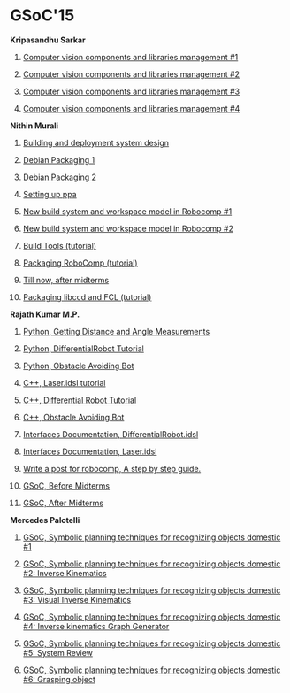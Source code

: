 # GSoC'15

**Kripasandhu Sarkar**

1.  [Computer vision components and libraries management #1](/webrobocomp.github.io/gsoc/2015/kripasandhu-sarkar/page1)

2.  [Computer vision components and libraries management #2](/webrobocomp.github.io/gsoc/2015/kripasandhu-sarkar/page2)

3.  [Computer vision components and libraries management #3](/webrobocomp.github.io/gsoc/2015/kripasandhu-sarkar/page3)

4.  [Computer vision components and libraries management #4](/webrobocomp.github.io/gsoc/2015/kripasandhu-sarkar/page4)

**Nithin Murali**

1.  [Building and deployment system design](/webrobocomp.github.io/gsoc/2015/nithin-murali/page1)

2.  [Debian Packaging 1](/webrobocomp.github.io/gsoc/2015/nithin-murali/page2)

3.  [Debian Packaging 2](/webrobocomp.github.io/gsoc/2015/nithin-murali/page3)

4.  [Setting up ppa](/webrobocomp.github.io/gsoc/2015/nithin-murali/page4)

5.  [New build system and workspace model in Robocomp #1](/webrobocomp.github.io/gsoc/2015/nithin-murali/page5)

6.  [New build system and workspace model in Robocomp #2](/webrobocomp.github.io/gsoc/2015/nithin-murali/page6)

7.  [Build Tools (tutorial)](/webrobocomp.github.io/gsoc/2015/nithin-murali/page7)

8.  [Packaging RoboComp (tutorial)](/webrobocomp.github.io/gsoc/2015/nithin-murali/page8)

9.  [Till now, after midterms](/webrobocomp.github.io/gsoc/2015/nithin-murali/page9)

10.  [Packaging libccd and FCL (tutorial)](/webrobocomp.github.io/gsoc/2015/nithin-murali/page10)

**Rajath Kumar M.P.**

1.  [Python, Getting Distance and Angle Measurements](http://robocomp.readthedocs.org/en/latest/code-examples/getting-started/python/Distance-measurement-python/)

2.  [Python, DifferentialRobot Tutorial](http://robocomp.readthedocs.org/en/latest/code-examples/getting-started/python/moving-robot-in-a-square-and-circle-python/)

3.  [Python, Obstacle Avoiding Bot](http://robocomp.readthedocs.org/en/latest/code-examples/getting-started/python/obstacle-avoiding-bot-python/)

4.  [C++, Laser.idsl tutorial](http://robocomp.readthedocs.org/en/latest/code-examples/getting-started/c++/getting-distance-measurement%20-c++/)

5.  [C++, Differential Robot Tutorial](http://robocomp.readthedocs.org/en/latest/code-examples/getting-started/c++/mmoving-robot-in-square-and-circle-c++/)

6.  [C++, Obstacle Avoiding Bot](http://robocomp.readthedocs.org/en/latest/code-examples/getting-started/c++/obstacle-avoiding-bot-c++/)

7.  [Interfaces Documentation, DifferentialRobot.idsl](http://robocomp.readthedocs.org/en/latest/interfaces/DifferentialRobot/)

8.  [Interfaces Documentation, Laser.idsl](http://robocomp.readthedocs.org/en/latest/interfaces/Laser/)

9.  [Write a post for robocomp, A step by step guide.](/webrobocomp.github.io/gsoc/2015/rajath-kumar-m-p/page9)

10.  [GSoC, Before Midterms](/webrobocomp.github.io/gsoc/2015/rajath-kumar-m-p/page10)

11.  [GSoC, After Midterms](/webrobocomp.github.io/gsoc/2015/rajath-kumar-m-p/page11)

**Mercedes Palotelli**

1.  [GSoC, Symbolic planning techniques for recognizing objects domestic #1](/webrobocomp.github.io/gsoc/2015/mercedes-palotelli/page1)

2.  [GSoC, Symbolic planning techniques for recognizing objects domestic #2: Inverse Kinematics](/webrobocomp.github.io/gsoc/2015/mercedes-palotelli/page2)

3.  [GSoC, Symbolic planning techniques for recognizing objects domestic #3: Visual Inverse Kinematics](/webrobocomp.github.io/gsoc/2015/mercedes-palotelli/page3)

4.  [GSoC, Symbolic planning techniques for recognizing objects domestic #4: Inverse kinematics Graph Generator](/webrobocomp.github.io/gsoc/2015/mercedes-palotelli/page4)

5.  [GSoC, Symbolic planning techniques for recognizing objects domestic #5: System Review](/webrobocomp.github.io/gsoc/2015/mercedes-palotelli/page5)

6.  [GSoC, Symbolic planning techniques for recognizing objects domestic #6: Grasping object](/webrobocomp.github.io/gsoc/2015/mercedes-palotelli/page6)